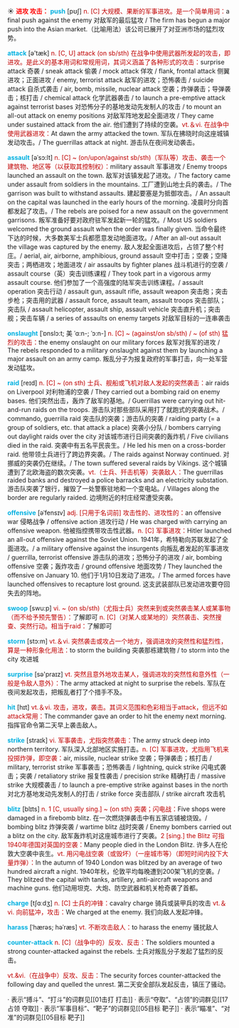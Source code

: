 ☀ <font color="red">**进攻 攻击：**</font>
<font color="sky blue">**push**</font> [pʊʃ] 
<font color="#c00000">n. [C] 大规模、果断的军事进攻。是一个简单用词：</font>a final push against the enemy 对敌军的最后猛攻 / The firm has begun a major push into the Asian market.（比喻用法）该公司已展开了对亚洲市场的猛烈攻势。

<font color="sky blue">**attack**</font> [ə'tæk] 
<font color="#c00000">n. [C, U] attack (on sb/sth) 在战争中使用武器所发起的攻击，即进攻。是此义的基本用词和常规用词，其词义涵盖了各种形式的攻击：</font>surprise attack 奇袭 / sneak attack 偷袭 / mock attack 佯攻 / flank, frontal attack 侧翼进攻；正面进攻 / enemy, terrorist attack 敌军的进攻；恐怖袭击 / suicide attack 自杀式袭击 / air, bomb, missile, nuclear attack 空袭；炸弹袭击；导弹袭击；核打击 / chemical attack 化学武器袭击 / to launch a pre-emptive attack against terrorist bases 对恐怖分子的基地发动先发制人的攻击 / to mount an all-out attack on enemy positions 对敌军阵地发起全面进攻 / They came under sustained attack from the air. 他们遭到了持续的空袭。<font color="#c00000">vt.＆vi. 在战争中使用武器进攻：</font>At dawn the army attacked the town. 军队在拂晓时向这座城镇发动攻击。/ The guerrillas attack at night. 游击队在夜间发动袭击。
           
<font color="sky blue">**assault**</font> [əˈsɔ:lt]
<font color="#c00000">n. [C] ~ (on/upon/against sb/sth)（军队等）攻击、袭击一个建筑物、地区等（以获取其控制权）：</font>military assault 军事进攻 / Enemy troops launched an assault on the town. 敌军对该镇发起了进攻。/ The factory came under assault from soldiers in the mountains. 工厂遭到山地士兵的袭击。/ The garrison was built to withstand assaults. 建起要塞是为抵御攻击。/ An assault on the capital was launched in the early hours of the morning. 凌晨时分向首都发起了攻击。/ The rebels are poised for a new assault on the government garrisons. 叛军准备好要对政府驻军发起新一轮的猛攻。/ Most US soldiers welcomed the ground assault when the order was finally given. 当命令最终下达的时候，大多数美军士兵都愿意发动地面进攻。/ After an all-out assault the village was captured by the enemy. 敌人发起全面进攻后，占领了整个村庄。/ aerial, air, airborne, amphibious, ground assault 空中打击；空袭；空降突击；两栖进攻；地面进攻 / air assaults by fighter planes 战斗机进行的空袭 / assault course（英）突击训练课程 / They took part in a vigorous army assault course. 他们参加了一个高强度的陆军突击训练课程。/ assault operation 突击行动 / assault gun, assault rifle, assault weapon 突击炮；突击步枪；突击用的武器 / assault force, assault team, assault troops 突击部队；突击队 / assault helicopter, assault ship, assault vehicle 突击直升机；突击舰；突击车辆 / a series of assaults on enemy targets 对敌军目标的一连串袭击
            
<font color="sky blue">**onslaught**</font> [ˈɒnslɔ:t; 美 ˈɑ:n-; ˈɔ:n-]
<font color="#c00000">n. [C] ~ (against/on sb/sth) / ~ (of sth) 猛烈的攻击：</font>the enemy onslaught on our military forces 敌军对我军的进攻 / The rebels responded to a military onslaught against them by launching a major assault on an army camp. 叛乱分子为报复政府的军事打击，向一处军营发动猛攻。
            
<font color="sky blue">**raid**</font> [reɪd]
<font color="#c00000">n. [C] ~ (on sth) 士兵、舰船或飞机对敌人发起的突然袭击：</font>air raids on Liverpool 对利物浦的空袭 / They carried out a bombing raid on enemy bases. 他们突然出击，轰炸了敌军的基地。/ Guerrillas were carrying out hit-and-run raids on the troops. 游击队对那些部队采用打了就跑式的突袭战术。/ commando, guerrilla raid 突击队的突袭；游击队的突袭 / raiding party (= a group of soldiers, etc. that attack a place) 突袭小分队 / bombers carrying out daylight raids over the city 对该城市进行日间突袭的轰炸机 / Five civilians died in the raid. 突袭中有五名平民丧生。/ He led his men on a cross-border raid. 他带领士兵进行了跨边界突袭。/ The raids against Norway continued. 对挪威的突袭仍在继续。/ The town suffered several raids by Vikings. 这个城镇遭到了北欧海盗的数次突袭。<font color="#c00000">vt.（士兵、歼击机等）突袭敌人：</font>The guerrillas raided banks and destroyed a police barracks and an electricity substation. 游击队突袭了银行，摧毁了一处警察驻地和一个变电站。/ Villages along the border are regularly raided. 边境附近的村庄经常遭受突袭。
                      
<font color="sky blue">**offensive**</font> [əˈfensɪv]
<font color="#c00000">adj. [只用于名词前] 攻击性的、进攻性的：</font>an offensive war 侵略战争 / offensive action 进攻行动 / He was charged with carrying an offensive weapon. 他被指控携带攻击性武器。<font color="#c00000">n. [C] 军事进攻：</font>Hitler launched an all-out offensive against the Soviet Union. 1941年，希特勒向苏联发起了全面进攻。/ a military offensive against the insurgents 向叛乱者发起的军事进攻 / guerrilla, terrorist offensive 游击队的进攻；恐怖分子的进攻 / air, bombing offensive 空袭；轰炸攻击 / ground offensive 地面攻势 / They launched the offensive on January 10. 他们于1月10日发动了进攻。/ The armed forces have launched offensives to recapture lost ground. 这支武装部队已发动进攻要夺回失去的阵地。

<font color="sky blue">**swoop**</font> [swu:p]
<font color="#c00000">vi. ~ (on sb/sth)（尤指士兵）突然来到或突然袭击某人或某事物（而不给予预先警告）：</font>了解即可 <font color="#c00000">n. [C]（对某人或某地的）突然袭击、突然搜查、突然行动。相当于raid：</font>了解即可

<font color="sky blue">**storm**</font> [stɔ:m] 
<font color="#c00000">vt.＆vi. 突然袭击或攻占一个地方，强调进攻的突然性和猛烈性，算是一种形象化用法：</font>to storm the building 突袭那栋建筑物 / to storm into the city 攻进城

<font color="sky blue">**surprise**</font> [sə'praɪz] 
<font color="#c00000">vt. 突然且意外地攻击某人，强调进攻的突然性和意外性（一般是令敌人意外）：</font>The army attacked at night to surprise the rebels. 军队在夜间发起攻击，把叛乱者打了个措手不及。

<font color="sky blue">**hit**</font> [hɪt] 
<font color="#c00000">vt.＆vi. 攻击，进攻，袭击。其词义范围和色彩相当于attack，但远不如attack常用：</font>The commander gave an order to hit the enemy next morning. 指挥官命令第二天早上袭击敌人。

<font color="sky blue">**strike**</font> [straɪk] 
<font color="#c00000">vi. 军事袭击，尤指突然袭击：</font>The army struck deep into northern territory. 军队深入北部地区实施打击。<font color="#c00000">n. [C] 军事进攻，尤指用飞机来投掷炸弹，即空袭：</font>air, missile, nuclear strike 空袭；导弹袭击；核打击 / military, terrorist strike 军事袭击；恐怖袭击 / lightning, quick strike 闪电式袭击；突袭 / retaliatory strike 报复性袭击 / precision strike 精确打击 / massive strike 大规模袭击 / to launch a pre-emptive strike against bases in the north 对北方基地发动先发制人的打击 / strike force 突击部队 / strike aircraft 攻击机
           
<font color="sky blue">**blitz**</font> [blɪts]
<font color="#c00000">n. 1 [C, usually sing.] ~ (on sth) 突袭；闪电战：</font>Five shops were damaged in a firebomb blitz. 在一次燃烧弹袭击中有五家店铺被烧毁。/ bombing blitz 炸弹突袭 / wartime blitz 战时突袭 / Enemy bombers carried out a blitz on the city. 敌军轰炸机对这座城市进行了突袭。<font color="#c00000">2 [sing.] the Blitz 可指1940年德国对英国的空袭：</font>Many people died in the London Blitz. 许多人在伦敦大空袭中丧生。<font color="#c00000">vt. 用闪电战空袭（或毁坏）（一座城市等）（即短时间内投下大量炸弹）：</font>In the autumn of 1940 London was blitzed by an average of two hundred aircraft a night. 1940年秋，伦敦平均每晚遭到200架飞机的空袭。/ They blitzed the capital with tanks, artillery, anti-aircraft weapons and machine guns. 他们动用坦克、大炮、防空武器和机关枪奇袭了首都。

<font color="sky blue">**charge**</font> [tʃɑːdӡ] 
<font color="#c00000">n. [C] 士兵的冲锋：</font>cavalry charge 骑兵或装甲兵的攻击 <font color="#c00000">vt.＆vi. 向前猛冲，攻击：</font>We charged at the enemy. 我们向敌人发起冲锋。

<font color="sky blue">**harass**</font> [ˈhærəs; həˈræs]
<font color="#c00000">vt. 不断攻击敌人：</font>to harass the enemy 骚扰敌人 
           
<font color="sky blue">**counter-attack**</font>
<font color="#c00000">n. [C]（战争中的）反攻、反击：</font>The soldiers mounted a strong counter-attacked against the rebels. 士兵对叛乱分子发起了猛烈的反击。

<font color="#c00000">vt.&vi.（在战争中）反攻、反击：</font>The security forces counter-attacked the following day and quelled the unrest. 第二天安全部队发起反击，镇压了骚动。

· 表示“搏斗”、“打斗”的词群见[[01击打 打击]]
· 表示“夺取”、“占领”的词群见[[17占领 夺取]]
· 表示“军事目标”、“靶子”的词群见[[05目标 靶子]]
· 表示“瞄准”、“对准”的词群见[[05目标 靶子]]
